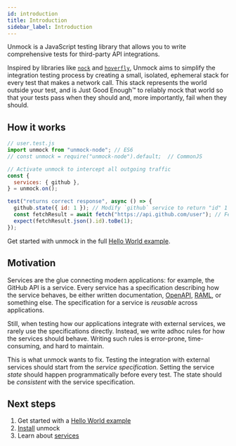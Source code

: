 ```yaml
---
id: introduction
title: Introduction
sidebar_label: Introduction
---
```


Unmock is a JavaScript testing library that allows you to write comprehensive tests for third-party API integrations.

Inspired by libraries like [`nock`](https://github.com/nock/nock) and [`hoverfly`](https://github.com/spectolabs/hoverfly), Unmock aims to simplify the integration testing process by creating a small, isolated, ephemeral stack for every test that makes a network call. This stack represents the world outside your test, and is Just Good Enough™ to reliably mock that world so that your tests pass when they should and, more importantly, fail when they should.

## How it works

```javascript
// user.test.js
import unmock from "unmock-node"; // ES6
// const unmock = require("unmock-node").default;  // CommonJS

// Activate unmock to intercept all outgoing traffic
const {
  services: { github },
} = unmock.on();

test("returns correct response", async () => {
  github.state({ id: 1 }); // Modify `github` service to return "id" 1
  const fetchResult = await fetch("https://api.github.com/user"); // Fetch data
  expect(fetchResult.json().id).toBe(1);
});
```

Get started with unmock in the full [Hello World example](hello.md).

## Motivation

Services are the glue connecting modern applications: for example, the GitHub API is a service. Every service has a specification describing how the service behaves, be either written documentation, [OpenAPI](https://www.openapis.org/), [RAML](https://raml.org/), or something else. The specification for a service is _reusable_ across applications.

Still, when testing how our applications integrate with external services, we rarely use the specifications directly. Instead, we write adhoc rules for how the services should behave. Writing such rules is error-prone, time-consuming, and hard to maintain.

This is what unmock wants to fix. Testing the integration with external services should start from the _service specification_. Setting the service _state_ should happen programmatically before every test. The state should be _consistent_ with the service specification.

## Next steps

1. Get started with a [Hello World example](hello.md)
1. [Install](installation.md) unmock
1. Learn about [services](layout.md)
